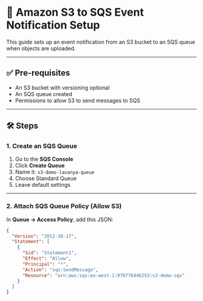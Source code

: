# 📩 Amazon S3 to SQS Event Notification Setup

This guide sets up an event notification from an S3 bucket to an SQS queue when objects are uploaded.

---

## ✅ Pre-requisites
- An S3 bucket with versioning optional
- An SQS queue created
- Permissions to allow S3 to send messages to SQS

---

## 🛠️ Steps

### 1. Create an SQS Queue
1. Go to the **SQS Console**
2. Click **Create Queue**
3. Name it: `s3-demo-lavanya-queue`
4. Choose Standard Queue
5. Leave default settings

---

### 2. Attach SQS Queue Policy (Allow S3)
In **Queue → Access Policy**, add this JSON:

```json
{
  "Version": "2012-10-17",
  "Statement": [
    {
      "Sid": "Statement1",
      "Effect": "Allow",
      "Principal": "*",
      "Action": "sqs:SendMessage",
      "Resource": "arn:aws:sqs:eu-west-1:970776446253:s3-demo-sqs"
    }
  ]
}

